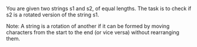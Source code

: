 You are given two strings s1 and s2, of equal lengths. The task is to check if s2 is a rotated version of the string s1.

Note: A string is a rotation of another if it can be formed by moving characters from the start to the end (or vice versa) without rearranging them.
